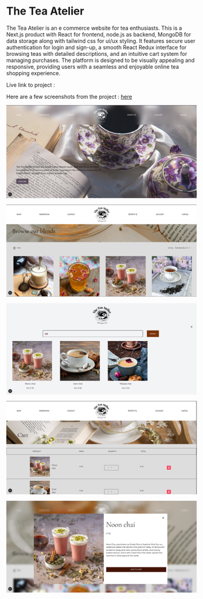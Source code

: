 # The Tea Atelier

The Tea Atelier is an e commerce website for tea enthusiasts. This is a Next.js product with React for frontend, node.js as backend, MongoDB for data storage along with tailwind css for ui/ux styling. It features secure user authentication for login and sign-up, a smooth React Redux interface for browsing teas with detailed descriptions, and an intuitive cart system for managing purchases. The platform is designed to be visually appealing and responsive, providing users with a seamless and enjoyable online tea shopping experience.

Live link to project : 

Here are a few screenshots from the project : [here](https://the-tea-atelier.vercel.app/)

![Alt text](screenshots/homepage.png)

![Alt text](screenshots/shoppage.png)

![Alt text](screenshots/search.png)

![Alt text](screenshots/cart.png)

![Alt text](screenshots/description.png)